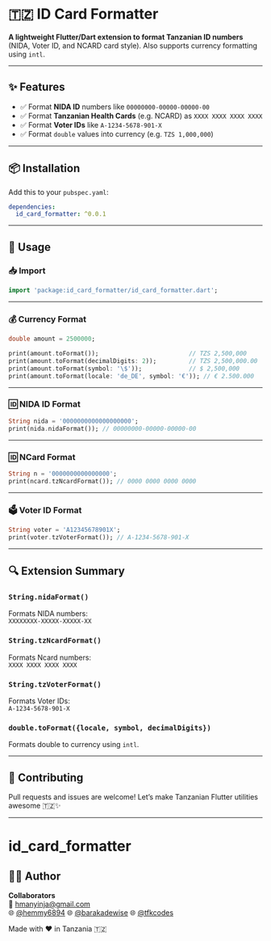# 🇹🇿 ID Card Formatter

**A lightweight Flutter/Dart extension to format Tanzanian ID numbers** (NIDA, Voter ID, and NCARD card style). Also supports currency formatting using `intl`.

---

## ✨ Features

- ✅ Format **NIDA ID** numbers like `00000000-00000-00000-00`
- ✅ Format **Tanzanian Health Cards** (e.g. NCARD) as `XXXX XXXX XXXX XXXX`
- ✅ Format **Voter IDs** like `A-1234-5678-901-X`
- ✅ Format `double` values into currency (e.g. `TZS 1,000,000`)

---

## 📦 Installation

Add this to your `pubspec.yaml`:

```yaml
dependencies:
  id_card_formatter: ^0.0.1
```

---

## 🧠 Usage

### 📥 Import

```dart
import 'package:id_card_formatter/id_card_formatter.dart';
```

---

### 💰 Currency Format

```dart
double amount = 2500000;

print(amount.toFormat());                         // TZS 2,500,000
print(amount.toFormat(decimalDigits: 2));         // TZS 2,500,000.00
print(amount.toFormat(symbol: '\$'));             // $ 2,500,000
print(amount.toFormat(locale: 'de_DE', symbol: '€')); // € 2.500.000
```

---

### 🆔 NIDA ID Format

```dart
String nida = '0000000000000000000';
print(nida.nidaFormat()); // 00000000-00000-00000-00
```

---

### 🆔 NCard Format

```dart
String n = '0000000000000000';
print(ncard.tzNcardFormat()); // 0000 0000 0000 0000
```

---

### 🗳️ Voter ID Format

```dart
String voter = 'A12345678901X';
print(voter.tzVoterFormat()); // A-1234-5678-901-X
```

---

## 🔍 Extension Summary

### `String.nidaFormat()`

Formats NIDA numbers:  
`XXXXXXXX-XXXXX-XXXXX-XX`

### `String.tzNcardFormat()`

Formats Ncard numbers:  
`XXXX XXXX XXXX XXXX`

### `String.tzVoterFormat()`

Formats Voter IDs:  
`A-1234-5678-901-X`

### `double.toFormat({locale, symbol, decimalDigits})`

Formats double to currency using `intl`.

---

## 🤝 Contributing

Pull requests and issues are welcome! Let’s make Tanzanian Flutter utilities awesome 🇹🇿✨

---
# id_card_formatter

## 👨‍💻 Author

**Collaborators**  
📧 [hmanyinja@gmail.com](mailto:hmanyinja@gmail.com)  
🌐 [@hemmy6894](https://github.com/hemmy6894)
🌐 [@barakadewise](https://github.com/barakadewise)
🌐 [@tfkcodes](https://github.com/tfkcodes)

Made with ❤️ in Tanzania 🇹🇿

